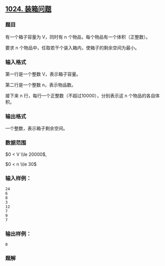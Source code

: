 ## [1024\. 装箱问题](https://www.acwing.com/problem/content/1026/)

### 题目

有一个箱子容量为 V，同时有 n 个物品，每个物品有一个体积（正整数）。

要求 n 个物品中，任取若干个装入箱内，使箱子的剩余空间为最小。

### 输入格式

第一行是一个整数 V，表示箱子容量。

第二行是一个整数 n，表示物品数。

接下来 n 行，每行一个正整数（不超过10000），分别表示这 n 个物品的各自体积。

### 输出格式

一个整数，表示箱子剩余空间。

### 数据范围

$0 < V \\le 20000$,

$0 < n \\le 30$

### 输入样例：

```
24
6
8
3
12
7
9
7
```

### 输出样例：

```
0
```

### 题解

